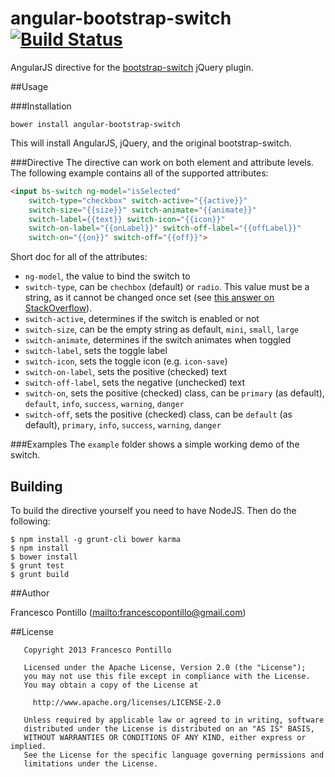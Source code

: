
angular-bootstrap-switch [![Build Status](https://travis-ci.org/frapontillo/angular-bootstrap-switch.png)](https://travis-ci.org/frapontillo/angular-bootstrap-switch)
========================

AngularJS directive for the [bootstrap-switch](https://github.com/nostalgiaz/bootstrap-switch) jQuery plugin.

##Usage

###Installation
```shell
bower install angular-bootstrap-switch
```

This will install AngularJS, jQuery, and the original bootstrap-switch.

###Directive
The directive can work on both element and attribute levels. The following example contains all of the supported attributes:

```html
<input bs-switch ng-model="isSelected" 
	switch-type="checkbox" switch-active="{{active}}"
	switch-size="{{size}}" switch-animate="{{animate}}"
	switch-label={{text}} switch-icon="{{icon}}"
	switch-on-label="{{onLabel}}" switch-off-label="{{offLabel}}"
	switch-on="{{on}}" switch-off="{{off}}">
```

Short doc for all of the attributes:

* `ng-model`, the value to bind the switch to
* `switch-type`, can be `chechbox` (default) or `radio`. This value must be a string, as it cannot be changed once set (see [this answer on StackOverflow](http://stackoverflow.com/a/15155407/801065)).
* `switch-active`, determines if the switch is enabled or not
* `switch-size`, can be the empty string as default, `mini`, `small`, `large`
* `switch-animate`, determines if the switch animates when toggled
* `switch-label`, sets the toggle label
* `switch-icon`, sets the toggle icon (e.g. `icon-save`)
* `switch-on-label`, sets the positive (checked) text
* `switch-off-label`, sets the negative (unchecked) text
* `switch-on`, sets the positive (checked) class, can be `primary` (as default), `default`, `info`, `success`, `warning`, `danger`
* `switch-off`, sets the positive (checked) class, can be `default` (as default), `primary`, `info`, `success`, `warning`, `danger`

###Examples
The `example` folder shows a simple working demo of the switch.

## Building

To build the directive yourself you need to have NodeJS. Then do the following:

```shell
$ npm install -g grunt-cli bower karma
$ npm install
$ bower install
$ grunt test
$ grunt build
```

##Author

Francesco Pontillo (<mailto:francescopontillo@gmail.com>)

##License

```
   Copyright 2013 Francesco Pontillo

   Licensed under the Apache License, Version 2.0 (the "License");
   you may not use this file except in compliance with the License.
   You may obtain a copy of the License at

     http://www.apache.org/licenses/LICENSE-2.0

   Unless required by applicable law or agreed to in writing, software
   distributed under the License is distributed on an "AS IS" BASIS,
   WITHOUT WARRANTIES OR CONDITIONS OF ANY KIND, either express or implied.
   See the License for the specific language governing permissions and
   limitations under the License.

```